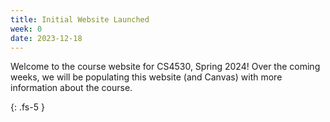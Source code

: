 ```yaml
---
title: Initial Website Launched 
week: 0
date: 2023-12-18
---
```


Welcome to the course website for CS4530, Spring 2024! Over the coming weeks, we will be populating this website (and Canvas) with more information about the course. 

{: .fs-5 }
